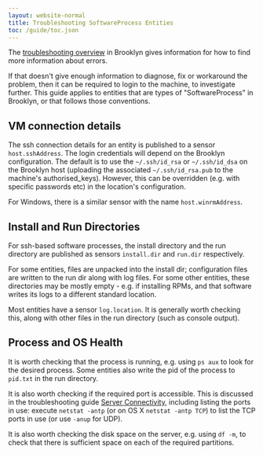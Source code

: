 ```yaml
---
layout: website-normal
title: Troubleshooting SoftwareProcess Entities
toc: /guide/toc.json
---
```


The [troubleshooting overview](overview) in Brooklyn gives 
information for how to find more information about errors.

If that doesn't give enough information to diagnose, fix or workaround the problem, then it can be required
to login to the machine, to investigate further. This guide applies to entities that are types
of "SoftwareProcess" in Brooklyn, or that follows those conventions.


## VM connection details

The ssh connection details for an entity is published to a sensor `host.sshAddress`. The login 
credentials will depend on the Brooklyn configuration. The default is to use the `~/.ssh/id_rsa` 
or `~/.ssh/id_dsa` on the Brooklyn host (uploading the associated `~/.ssh/id_rsa.pub` to the machine's 
authorised_keys). However, this can be overridden (e.g. with specific passwords etc) in the 
location's configuration.

For Windows, there is a similar sensor with the name `host.winrmAddress`. 
<!-- TODO similar sensor for password? --> 


## Install and Run Directories

For ssh-based software processes, the install directory and the run directory are published as sensors
`install.dir` and `run.dir` respectively.

For some entities, files are unpacked into the install dir; configuration files are written to the
run dir along with log files. For some other entities, these directories may be mostly empty - 
e.g. if installing RPMs, and that software writes its logs to a different standard location.

Most entities have a sensor `log.location`. It is generally worth checking this, along with other files
in the run directory (such as console output).


## Process and OS Health

It is worth checking that the process is running, e.g. using `ps aux` to look for the desired process.
Some entities also write the pid of the process to `pid.txt` in the run directory.

It is also worth checking if the required port is accessible. This is discussed in the troubleshooting guide 
[Server Connectivity](/guide/ops/troubleshooting/connectivity), 
including listing the ports in use:
execute `netstat -antp` (or on OS X `netstat -antp TCP`) to list the TCP ports in use (or use
`-anup` for UDP).

It is also worth checking the disk space on the server, e.g. using `df -m`, to check that there
is sufficient space on each of the required partitions.
